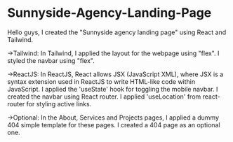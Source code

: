 # Sunnyside-Agency-Landing-Page

Hello guys, I created the "Sunnyside agency landing page" using React and Tailwind. 

->Tailwind:
In Tailwind, I applied the layout for the webpage using "flex". I styled the navbar using "flex".

->ReactJS:
In ReactJS, React allows JSX (JavaScript XML), where JSX is a syntax extension used in ReactJS to write HTML-like code within JavaScript. I applied the 'useState' hook for toggling the mobile navbar. I created the navbar using React router. I applied 'useLocation' from react-router for styling active links.

->Optional:
In the About, Services and Projects pages, I applied a dummy 404 simple template for these pages. I created a 404 page as an optional one. 
